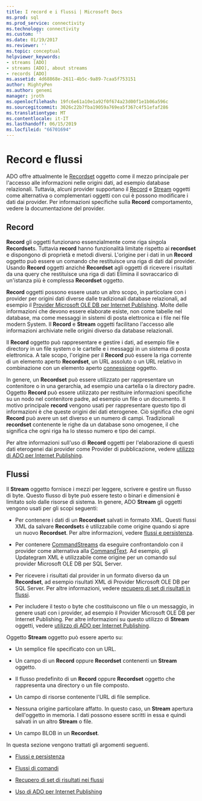 ```yaml
---
title: I record e i flussi | Microsoft Docs
ms.prod: sql
ms.prod_service: connectivity
ms.technology: connectivity
ms.custom: ''
ms.date: 01/19/2017
ms.reviewer: ''
ms.topic: conceptual
helpviewer_keywords:
- streams [ADO]
- streams [ADO], about streams
- records [ADO]
ms.assetid: 4d68868e-2611-4b5c-9a89-7caa5f753151
author: MightyPen
ms.author: genemi
manager: jroth
ms.openlocfilehash: 19fc6e61a10e1a92f0f674a23d00f1e1b06a596c
ms.sourcegitcommit: 3026c22b7fba19059a769ea5f367c4f51efaf286
ms.translationtype: MT
ms.contentlocale: it-IT
ms.lasthandoff: 06/15/2019
ms.locfileid: "66701694"
---
```

# <a name="records-and-streams"></a>Record e flussi
ADO offre attualmente le [Recordset](../../../ado/reference/ado-api/recordset-object-ado.md) oggetto come il mezzo principale per l'accesso alle informazioni nelle origini dati, ad esempio database relazionali. Tuttavia, alcuni provider supportano il [Record](../../../ado/reference/ado-api/record-object-ado.md) e [Stream](../../../ado/reference/ado-api/stream-object-ado.md) oggetti come alternativa o complementari oggetti con cui è possono modificare i dati dai provider. Per informazioni specifiche sulla **Record** comportamento, vedere la documentazione del provider.  
  
## <a name="records"></a>Record  
 **Record** gli oggetti funzionano essenzialmente come riga singola **Recordset**s. Tuttavia **record** hanno funzionalità limitate rispetto ai **recordset** e dispongono di proprietà e metodi diversi. L'origine per i dati in un **Record** oggetto può essere un comando che restituisce una riga di dati dal provider. Usando **Record** oggetti anziché **Recordset** agli oggetti di ricevere i risultati da una query che restituisce una riga di dati Elimina il sovraccarico di un'istanza più è complessa **Recordset**  oggetto.  
  
 **Record** oggetti possono essere usato un altro scopo, in particolare con i provider per origini dati diverse dalle tradizionali database relazionali, ad esempio il [Provider Microsoft OLE DB per Internet Publishing](../../../ado/guide/appendixes/microsoft-ole-db-provider-for-internet-publishing.md). Molte delle informazioni che devono essere elaborate esiste, non come tabelle nel database, ma come messaggi in sistemi di posta elettronica e i file nei file modern System. Il **Record** e **Stream** oggetti facilitano l'accesso alle informazioni archiviate nelle origini diverso da database relazionali.  
  
 Il **Record** oggetto può rappresentare e gestire i dati, ad esempio file e directory in un file system o le cartelle e i messaggi in un sistema di posta elettronica. A tale scopo, l'origine per il **Record** può essere la riga corrente di un elemento aperto **Recordset**, un URL assoluto o un URL relativo in combinazione con un elemento aperto [connessione](../../../ado/reference/ado-api/connection-object-ado.md) oggetto.  
  
 In genere, un **Recordset** può essere utilizzato per rappresentare un contenitore o in una gerarchia, ad esempio una cartella o la directory padre. Oggetto **Record** può essere utilizzato per restituire informazioni specifiche su un nodo nel contenitore padre, ad esempio un file o un documento. Il motivo principale **record** vengono usati per rappresentare questo tipo di informazioni è che queste origini dei dati eterogenee. Ciò significa che ogni **Record** può avere un set diverso e un numero di campi. Tradizionali **recordset** contenente le righe da un database sono omogenee, il che significa che ogni riga ha lo stesso numero e tipo dei campi.  
  
 Per altre informazioni sull'uso di **Record** oggetti per l'elaborazione di questi dati eterogenei dai provider come Provider di pubblicazione, vedere [utilizzo di ADO per Internet Publishing](../../../ado/guide/data/using-ado-for-internet-publishing.md).  
  
## <a name="streams"></a>Flussi  
 Il **Stream** oggetto fornisce i mezzi per leggere, scrivere e gestire un flusso di byte. Questo flusso di byte può essere testo o binari e dimensioni è limitato solo dalle risorse di sistema. In genere, ADO **Stream** gli oggetti vengono usati per gli scopi seguenti:  
  
-   Per contenere i dati di un **Recordset** salvati in formato XML. Questi flussi XML da salvare **Recordset**s è utilizzabile come origine quando si apre un nuovo **Recordset**. Per altre informazioni, vedere [flussi e persistenza](../../../ado/guide/data/streams-and-persistence.md).  
  
-   Per contenere [CommandStreams](../../../ado/reference/ado-api/commandstream-property-ado.md) da eseguire confrontandolo con il provider come alternativa alla [CommandText](../../../ado/reference/ado-api/commandtext-property-ado.md). Ad esempio, gli Updategram XML è utilizzabile come origine per un comando sul provider Microsoft OLE DB per SQL Server.  
  
-   Per ricevere i risultati dal provider in un formato diverso da un **Recordset**, ad esempio risultati XML di Provider Microsoft OLE DB per SQL Server. Per altre informazioni, vedere [recupero di set di risultati in flussi](../../../ado/guide/data/retrieving-resultsets-into-streams.md).  
  
-   Per includere il testo o byte che costituiscono un file o un messaggio, in genere usati con i provider, ad esempio il Provider Microsoft OLE DB per Internet Publishing. Per altre informazioni su questo utilizzo di **Stream** oggetti, vedere [utilizzo di ADO per Internet Publishing](../../../ado/guide/data/using-ado-for-internet-publishing.md).  
  
 Oggetto **Stream** oggetto può essere aperto su:  
  
-   Un semplice file specificato con un URL.  
  
-   Un campo di un **Record** oppure **Recordset** contenenti un **Stream** oggetto.  
  
-   Il flusso predefinito di un **Record** oppure **Recordset** oggetto che rappresenta una directory o un file composto.  
  
-   Un campo di risorse contenente l'URL di file semplice.  
  
-   Nessuna origine particolare affatto. In questo caso, un **Stream** apertura dell'oggetto in memoria. I dati possono essere scritti in essa e quindi salvati in un altro **Stream** o file.  
  
-   Un campo BLOB in un **Recordset**.  
  
 In questa sezione vengono trattati gli argomenti seguenti.  
  
-   [Flussi e persistenza](../../../ado/guide/data/streams-and-persistence.md)  
  
-   [Flussi di comandi](../../../ado/guide/data/command-streams.md)  
  
-   [Recupero di set di risultati nei flussi](../../../ado/guide/data/retrieving-resultsets-into-streams.md)  
  
-   [Uso di ADO per Internet Publishing](../../../ado/guide/data/using-ado-for-internet-publishing.md)
